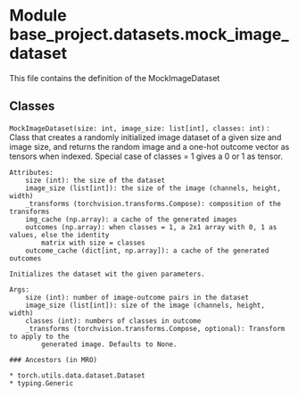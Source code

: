 Module base_project.datasets.mock_image_dataset
===============================================
This file contains the definition of the MockImageDataset

Classes
-------

`MockImageDataset(size: int, image_size: list[int], classes: int)`
:   Class that creates a randomly initialized image dataset of a given size and image size, and
    returns the random image and a one-hot outcome vector as tensors when indexed. Special case of
    classes = 1 gives a 0 or 1 as tensor.
    
    Attributes:
        size (int): the size of the dataset
        image_size (list[int]): the size of the image (channels, height, width)
        _transforms (torchvision.transforms.Compose): composition of the transforms
        img_cache (np.array): a cache of the generated images
        outcomes (np.array): when classes = 1, a 2x1 array with 0, 1 as values, else the identity
            matrix with size = classes
        outcome_cache (dict[int, np.array]): a cache of the generated outcomes
    
    Initializes the dataset wit the given parameters.
    
    Args:
        size (int): number of image-outcome pairs in the dataset
        image_size (list[int]): size of the image (channels, height, width)
        classes (int): numbers of classes in outcome
        _transforms (torchvision.transforms.Compose, optional): Transform to apply to the
            generated image. Defaults to None.

    ### Ancestors (in MRO)

    * torch.utils.data.dataset.Dataset
    * typing.Generic